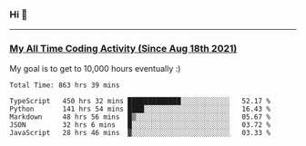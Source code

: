 ### Hi 🙂

---

### <a href="https://wakatime.com/@Eroxl">My All Time Coding Activity (Since Aug 18th 2021)</a>
My goal is to get to 10,000 hours eventually :)
<!--START_SECTION:waka-->

```text
Total Time: 863 hrs 39 mins

TypeScript   450 hrs 32 mins █████████████░░░░░░░░░░░░   52.17 %
Python       141 hrs 54 mins ████░░░░░░░░░░░░░░░░░░░░░   16.43 %
Markdown     48 hrs 56 mins  █▒░░░░░░░░░░░░░░░░░░░░░░░   05.67 %
JSON         32 hrs 6 mins   █░░░░░░░░░░░░░░░░░░░░░░░░   03.72 %
JavaScript   28 hrs 46 mins  ▓░░░░░░░░░░░░░░░░░░░░░░░░   03.33 %
```

<!--END_SECTION:waka-->
